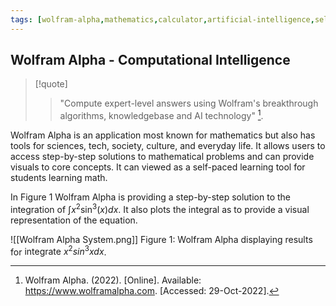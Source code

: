 ```yaml
---
tags: [wolfram-alpha,mathematics,calculator,artificial-intelligence,self-paced,support,resource]
---
```


## Wolfram Alpha - Computational Intelligence

> [!quote] 
> > "Compute expert-level answers using Wolfram's breakthrough algorithms, knowledgebase and AI technology" [^1].

Wolfram Alpha is an application most known for mathematics but also has tools for sciences, tech, society, culture, and everyday life. It allows users to access step-by-step solutions to mathematical problems and can provide visuals to core concepts.  It can viewed as a self-paced learning tool for students learning math.

In Figure 1 Wolfram Alpha is providing a step-by-step solution to the integration of $\int x^2 \sin^3(x) dx$. It also plots the integral as to provide a visual representation of the equation.

![[Wolfram Alpha System.png]]
Figure 1: Wolfram Alpha displaying results for $\text{integrate } x^2 sin^3 x dx$.

[^1]: Wolfram Alpha. (2022). \[Online\]. Available: https://www.wolframalpha.com. \[Accessed: 29-Oct-2022\].